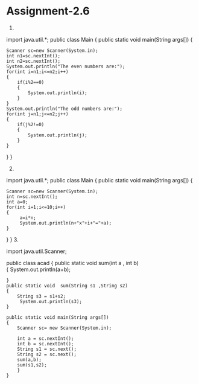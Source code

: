 # Assignment-2.6
1.
import java.util.*;
public class Main {
public static void main(String args[])
{
	
	Scanner sc=new Scanner(System.in);
	int n1=sc.nextInt();					
	int n2=sc.nextInt();	
	System.out.println("The even numbers are:");
	for(int i=n1;i<=n2;i++)
	{
		if(i%2==0)
		{
			System.out.println(i);
		}
	}
	System.out.println("The odd numbers are:");
	for(int j=n1;j<=n2;j++)
	{
		if(j%2!=0)
		{
			System.out.println(j);
		}
	}
	

}
}

2.
import java.util.*;
public class Main {
public static void main(String args[])
{
	
	Scanner sc=new Scanner(System.in);
	int n=sc.nextInt();                           		
	int a=0;	                                   
	for(int i=1;i<=10;i++)
	{
		 a=i*n;
		 System.out.println(n+"x"+i+"="+a);         	
	}	
	
}
}
3.

import java.util.Scanner;

public class acad {
	public static void sum(int a , int b)			
    {
         System.out.println(a+b);
         
    }
    public static void  sum(String s1 ,String s2)  		
    {
    	String s3 = s1+s2;
         System.out.println(s3);
    }
	
	public static void main(String args[])
	{
		Scanner sc= new Scanner(System.in);
		
		int a = sc.nextInt();
		int b = sc.nextInt();
		String s1 = sc.next();
		String s2 = sc.next();
		sum(a,b);					
		sum(s1,s2);					
		}
	}
